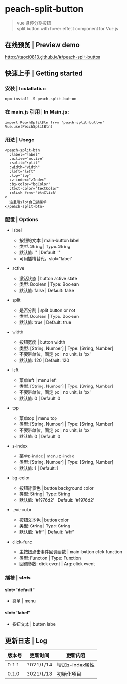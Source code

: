 # peach-split-button

> vue 悬停分割按钮<br>
> split button with hover effect component for Vue.js

## 在线预览 | Preview demo

https://taoqi0813.github.io/#/peach-split-button

## 快速上手 | Getting started

### 安装 | Installation

```
npm install -S peach-split-button
```

### 在 main.js 引用 | In Main.js:

```
import PeachSplitBtn from 'peach-split-button'
Vue.use(PeachSplitBtn)
```

### 用法 | Usage

```
<peach-split-btn
  :label="label"
  :active="active"
  :split="split"
  :width="width"
  :left="left"
  :top="top"
  :z-index="zIndex"
  :bg-color="bgColor"
  :text-color="textColor"
  :click-func="btnClick"
>
  这里用slot自己插菜单
</peach-split-btn>
```

### 配置 | Options

- label

  - 按钮的文本 | main-button label
  - 类型: String | Type: String
  - 默认值: '' | Default: ''
  - 可用插槽替代，slot="label"

- active

  - 激活状态 | button active state
  - 类型: Boolean | Type: Boolean
  - 默认值: false | Default: false

- split

  - 是否分割 | split button or not
  - 类型: Boolean | Type: Boolean
  - 默认值: true | Default: true

- width

  - 按钮宽度 | button width
  - 类型: [String, Number] | Type: [String, Number]
  - 不要带单位，固定 px | no unit, is 'px'
  - 默认值: 120 | Default: 120

- left

  - 菜单left | menu left
  - 类型: [String, Number] | Type: [String, Number]
  - 不要带单位，固定 px | no unit, is 'px'
  - 默认值: 0 | Default: 0

- top

  - 菜单top | menu top
  - 类型: [String, Number] | Type: [String, Number]
  - 不要带单位，固定 px | no unit, is 'px'
  - 默认值: 0 | Default: 0

- z-index

  - 菜单z-index | menu z-index
  - 类型: [String, Number] | Type: [String, Number]
  - 默认值: 1 | Default: 1

- bg-color

  - 按钮背景色 | button background color
  - 类型: String | Type: String
  - 默认值: '#1976d2' | Default: '#1976d2'

- text-color
 
  - 按钮文本色 | button color
  - 类型: String | Type: String
  - 默认值: '#fff' | Default: '#fff'

- click-func
 
  - 主按钮点击事件回调函数 | main-button click function
  - 类型: Function | Type: Function
  - 回调参数: click event | Arg: click event

### 插槽 | slots

#### slot="default"

- 菜单 | menu

#### slot="label"

- 按钮文本 | button label

## 更新日志 | Log

| 版本号 | 更新时间  | 更新内容                         |
| ------ | --------- | -------------------------------- |
| 0.1.1  | 2021/1/14 | 增加z-index属性                       |
| 0.1.0  | 2021/1/13 | 初始化项目                       |
